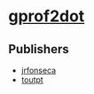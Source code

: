 # [gprof2dot](https://pypi.org/project/gprof2dot)



## Publishers
- [jrfonseca](https://pypi.org/user/jrfonseca)
- [toutpt](https://pypi.org/user/toutpt)

